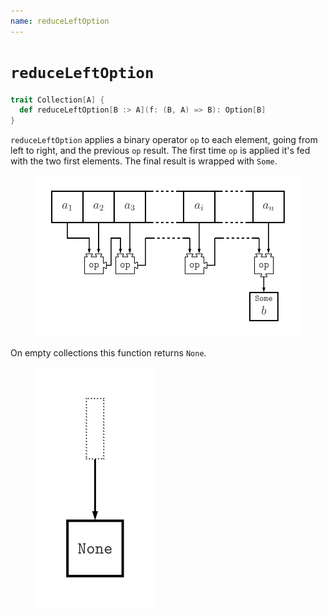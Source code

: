```yaml
---
name: reduceLeftOption
---
```


# `reduceLeftOption`

~~~ scala
trait Collection[A] {
  def reduceLeftOption[B :> A](f: (B, A) => B): Option[B]
}
~~~

`reduceLeftOption` applies a binary operator `op` to each element, going from left to right, and the previous `op` result. The first time `op` is applied it's fed with the two first elements. The final result is wrapped with `Some`.

<figure class="diagram">
  <img src="images/reduceLeftOption.svg" alt="reduceLeftOption function">
  <!-- <figcaption class="diagram-desc"></figcaption> -->
</figure>

On empty collections this function returns `None`.

<figure class="diagram">
  <img src="images/reduceLeftOption.2.svg" alt="reduceLeftOption function">
  <!-- <figcaption class="diagram-desc"></figcaption> -->
</figure>
